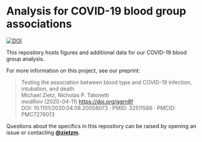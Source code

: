 # Analysis for COVID-19 blood group associations

[![DOI](https://zenodo.org/badge/253378954.svg)](https://zenodo.org/badge/latestdoi/253378954)

This repository hosts figures and additional data for our COVID-19 blood group analysis.

For more information on this project, see our preprint:

> Testing the association between blood type and COVID-19 infection, intubation, and death <br>
Michael Zietz, Nicholas P. Tatonetti <br>
_medRxiv_ (2020-04-11) https://doi.org/ggrn8f <br>
DOI: 10.1101/2020.04.08.20058073 · PMID: 32511586 · PMCID: PMC7276013

Questions about the specifics in this repository can be raised by opening an issue or contacting [**@zietzm**](https://github.com/zietzm).
